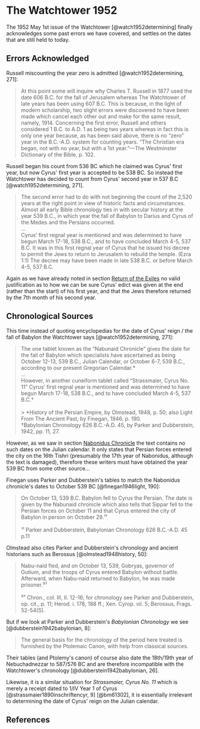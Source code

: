 # The Watchtower 1952

The 1952 May 1st issue of the Watchtower [@watch1952determining] finally acknowledges some past errors we have covered,
and settles on the dates that are still held to today.

## Errors Acknowledged

Russell miscounting the year zero is admitted [@watch1952determining, 271]:

> At this point some will inquire why Charles T. Russell in 1877 used the date 606 B.C. for the fall of Jerusalem
> whereas The Watchtower of late years has been using 607 B.C. This is because, in the light of modern scholarship, two
> slight errors were discovered to have been made which cancel each other out and make for the same result, namely,
> 1914\. Concerning the first error, Russell and others considered 1 B.C. to A.D. 1 as being two years whereas in fact
> this is only one year because, as has been said above, there is no “zero” year in the B.C.-A.D. system for counting
> years. “The Christian era began, not with no year, but with a 1st year.”—The Westminster Dictionary of the Bible,
> p. 102.

Russell began his count from 536 BC which he claimed was Cyrus' first year, but now Cyrus' first year is accepted to be
538 BC. So instead the Watchtower has decided to count from Cyrus' second year in 537 B.C [@watch1952determining, 271].

> The second error had to do with not beginning the count of the 2,520 years at the right point in view of historic
> facts and circumstances. Almost all early Bible chronology ties in with secular history at the year 539 B.C., in which
> year the fall of Babylon to Darius and Cyrus of the Medes and the Persians occurred. <br>...<br> Cyrus’ first regnal
> year is mentioned and was determined to have begun March 17-18, 538 B.C., and to have concluded March 4-5, 537 B.C. It
> was in this first regnal year of Cyrus that he issued his decree to permit the Jews to return to Jerusalem to rebuild
> the temple. (Ezra 1:1) The decree may have been made in late 538 B.C. or before March 4-5, 537 B.C.

Again as we have already noted in section [Return of the Exiles](../70_years/return.md) no valid justification as to how
we can be sure Cyrus' edict was given at the end (rather than the start) of his first year, and that the Jews therefore
returned by the 7th month of his second year.

## Chronological Sources

This time instead of quoting encyclopedias for the date of Cyrus' reign / the fall of Babylon the Watchtower says
[@watch1952determining, 271]:

> The one tablet known as the “Nabunaid Chronicle” gives the date for the fall of Babylon which specialists have
> ascertained as being October 12-13, 539 B.C., Julian Calendar, or October 6-7, 539 B.C., according to our present
> Gregorian Calendar.*<br>...<br>However, in another cuneiform tablet called “Strassmaier, Cyrus No. 11” Cyrus’ first
> regnal year is mentioned and was determined to have begun March 17-18, 538 B.C., and to have concluded March 4-5, 537
> B.C.† <br><br> > *History of the Persian Empire, by Olmstead, 1948, p. 50; also Light From The Ancient Past, by
> Finegan, 1946. p. 190. <br> †Babylonian Chronology 626 B.C.-A.D. 45, by Parker and Dubberstein, 1942, pp. 11, 27.

However, as we saw in section [Nabonidus Chronicle](../../standard/chronicles/bm35382.md) the text contains no such
dates on the Julian calendar. It only states that Persian forces entered the city on the 16th Tishri (presumably the
17th year of Nabonidus, although the text is damaged), therefore these writers must have obtained the year 539 BC from
some other source...

Finegan uses Parker and Dubberstein's tables to match the Nabonidus chronicle's dates to October 539 BC
[@finegan1946light, 190]:

> On October 13, 539 B.C. Babylon fell to Cyrus the Persian. The date is given by the Nabunaid chronicle which also
> tells that Sippar fell to the Persian forces on October 11 and that Cyrus entered the city of Babylon in person on
> October 29.¹¹<br><br>¹¹ Parker and Dubberstein, Babylonian Chronology 626 B.C.-A.D. 45 p.11

Olmstead also cites Parker and Dubberstein's chronology and ancient historians such as Berossus [@olmstead1948history,
50]:

> Nabu-naid fled, and on October 13, 539, Gobryas, governor of Gutium, and the troops of Cyrus entered Babylon without
> battle. Afterward, when Nabu-naid returned to Babylon, he was made prisoner.⁹⁷<br><br>⁹⁷ Chron., col. III, II. 12-16;
> for chronology see Parker and Dubberstein, op. cit., p. 11; Herod. i. 178, 188 ff.; Xen. Cyrop. vii. 5; Berossus,
> Frags. 52-54(S).

But if we look at Parker and Dubberstein's _Babylonian Chronology_ we see [@dubberstein1942babylonian, 8]:

> The general basis for the chronology of the period here treated is furnished by the Ptolemaic Canon, with help from
> classical sources.

Their tables (and Ptolemy's canon) of course also date the 18th/19th year of Nebuchadnezzar to 587/576 BC and are
therefore incompatible with the Watchtower's chronology [@dubberstein1942babylonian, 26].

Likewise, it is a similar situation for _Strassmaier, Cyrus No. 11_ which is merely a receipt dated to 1/IV Year 1 of
Cyrus [@strassmaier1890inschriftencyr, 9] [@bm61302], it is essentially irrelevant to determining the date of Cyrus'
reign on the Julian calendar.

## References
